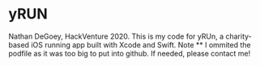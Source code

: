 # yRUN
Nathan DeGoey, HackVenture 2020. This is my code for yRUn, a charity-based iOS running app built with Xcode and Swift.
Note ** I ommited the podfile as it was too big to put into github. If needed, please contact me!
